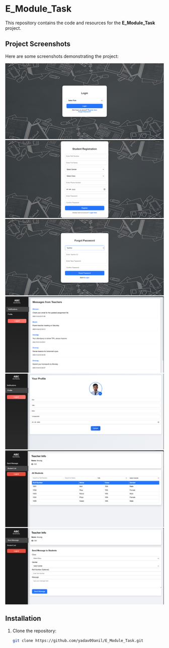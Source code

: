 # E_Module_Task

This repository contains the code and resources for the **E_Module_Task** project.

## Project Screenshots
Here are some screenshots demonstrating the project:

![Screenshot 1](ScreenShots/1.png)  
![Screenshot 2](ScreenShots/2.png)  
![Screenshot 3](ScreenShots/3.png)  
![Screenshot 4](ScreenShots/4.png)  
![Screenshot 5](ScreenShots/5.png)  
![Screenshot 6](ScreenShots/6.png)  
![Screenshot 7](ScreenShots/7.png)  

## Installation
1. Clone the repository:
   ```bash
   git clone https://github.com/yadav09anil/E_Module_Task.git

